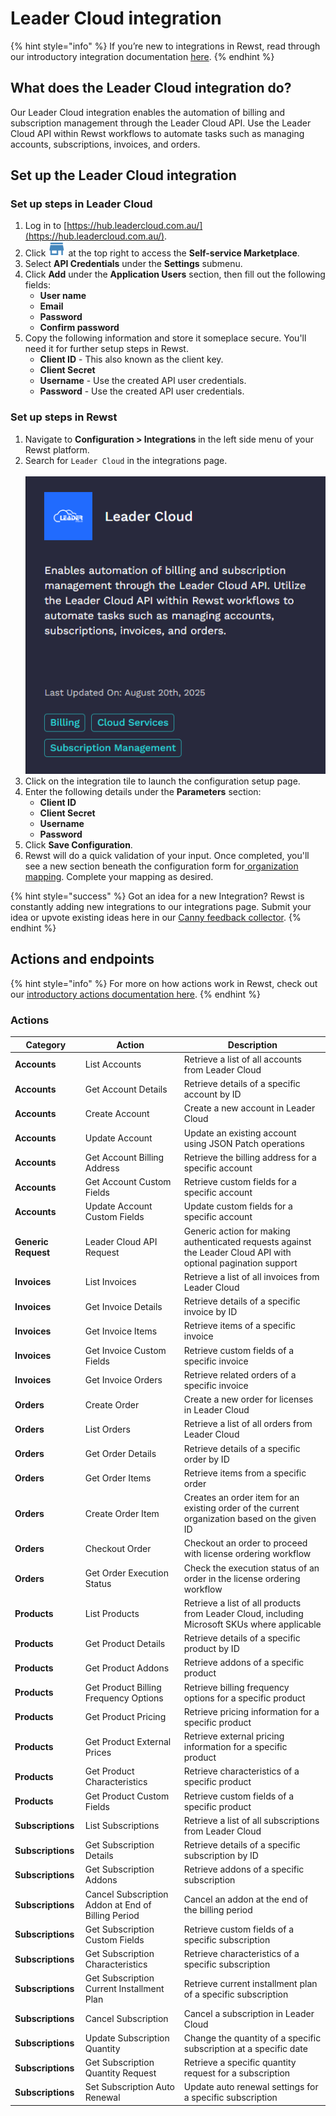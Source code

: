 # Leader Cloud integration

{% hint style="info" %}
If you’re new to integrations in Rewst, read through our introductory integration documentation [here](https://docs.rewst.help/documentation/integrations).
{% endhint %}

## **What does the Leader Cloud integration do?**

Our Leader Cloud integration enables the automation of billing and subscription management through the Leader Cloud API. Use the Leader Cloud API within Rewst workflows to automate tasks such as managing accounts, subscriptions, invoices, and orders.

## Set up the **Leader Cloud** integration

### Set up steps in **Leader Cloud**

1. Log in to [https://hub.leadercloud.com.au/](https://hub.leadercloud.com.au/).
2. Click ![](<../../../../.gitbook/assets/image (191).png>) at the top right to access the **Self-service Marketplace**.
3. Select **API Credentials** under the **Settings** submenu.
4. Click **Add** under the **Application Users** section, then fill out the following fields:
   * **User name**
   * **Email**
   * **Password**
   * **Confirm password**
5. Copy the following information and store it someplace secure. You'll need it for further setup steps in Rewst.
   * **Client ID** - This also known as the client key.
   * **Client Secret**
   * **Username** - Use the created API user credentials.
   * **Password** - Use the created API user credentials.

### Set up steps in Rewst

1. Navigate to **Configuration > Integrations** in the left side menu of your Rewst platform.
2. Search for `Leader Cloud` in the integrations page.\
   \
   ![](<../../../../.gitbook/assets/image (192).png>)
3. Click on the integration tile to launch the configuration setup page.
4. Enter the following details under the **Parameters** section:
   * **Client ID**
   * **Client Secret**
   * **Username**
   * **Password**
5. Click **Save Configuration**.
6. Rewst will do a quick validation of your input. Once completed, you'll see a new section beneath the configuration form for[ organization mapping](https://docs.rewst.help/documentation/integrations#what-is-organization-mapping). Complete your mapping as desired.

{% hint style="success" %}
Got an idea for a new Integration? Rewst is constantly adding new integrations to our integrations page. Submit your idea or upvote existing ideas here in our [Canny feedback collector](https://rewst.canny.io/integrations).
{% endhint %}

## Actions and endpoints

{% hint style="info" %}
For more on how actions work in Rewst, check out our [introductory actions documentation here](https://docs.rewst.help/documentation/workflows/actions-in-rewst).&#x20;
{% endhint %}

### Actions

| Category            | Action                                             | Description                                                                                                    |
| ------------------- | -------------------------------------------------- | -------------------------------------------------------------------------------------------------------------- |
| **Accounts**        | List Accounts                                      | Retrieve a list of all accounts from Leader Cloud                                                              |
| **Accounts**        | Get Account Details                                | Retrieve details of a specific account by ID                                                                   |
| **Accounts**        | Create Account                                     | Create a new account in Leader Cloud                                                                           |
| **Accounts**        | Update Account                                     | Update an existing account using JSON Patch operations                                                         |
| **Accounts**        | Get Account Billing Address                        | Retrieve the billing address for a specific account                                                            |
| **Accounts**        | Get Account Custom Fields                          | Retrieve custom fields for a specific account                                                                  |
| **Accounts**        | Update Account Custom Fields                       | Update custom fields for a specific account                                                                    |
| **Generic Request** | Leader Cloud API Request                           | Generic action for making authenticated requests against the Leader Cloud API with optional pagination support |
| **Invoices**        | List Invoices                                      | Retrieve a list of all invoices from Leader Cloud                                                              |
| **Invoices**        | Get Invoice Details                                | Retrieve details of a specific invoice by ID                                                                   |
| **Invoices**        | Get Invoice Items                                  | Retrieve items of a specific invoice                                                                           |
| **Invoices**        | Get Invoice Custom Fields                          | Retrieve custom fields of a specific invoice                                                                   |
| **Invoices**        | Get Invoice Orders                                 | Retrieve related orders of a specific invoice                                                                  |
| **Orders**          | Create Order                                       | Create a new order for licenses in Leader Cloud                                                                |
| **Orders**          | List Orders                                        | Retrieve a list of all orders from Leader Cloud                                                                |
| **Orders**          | Get Order Details                                  | Retrieve details of a specific order by ID                                                                     |
| **Orders**          | Get Order Items                                    | Retrieve items from a specific order                                                                           |
| **Orders**          | Create Order Item                                  | Creates an order item for an existing order of the current organization based on the given ID                  |
| **Orders**          | Checkout Order                                     | Checkout an order to proceed with license ordering workflow                                                    |
| **Orders**          | Get Order Execution Status                         | Check the execution status of an order in the license ordering workflow                                        |
| **Products**        | List Products                                      | Retrieve a list of all products from Leader Cloud, including Microsoft SKUs where applicable                   |
| **Products**        | Get Product Details                                | Retrieve details of a specific product by ID                                                                   |
| **Products**        | Get Product Addons                                 | Retrieve addons of a specific product                                                                          |
| **Products**        | Get Product Billing Frequency Options              | Retrieve billing frequency options for a specific product                                                      |
| **Products**        | Get Product Pricing                                | Retrieve pricing information for a specific product                                                            |
| **Products**        | Get Product External Prices                        | Retrieve external pricing information for a specific product                                                   |
| **Products**        | Get Product Characteristics                        | Retrieve characteristics of a specific product                                                                 |
| **Products**        | Get Product Custom Fields                          | Retrieve custom fields of a specific product                                                                   |
| **Subscriptions**   | List Subscriptions                                 | Retrieve a list of all subscriptions from Leader Cloud                                                         |
| **Subscriptions**   | Get Subscription Details                           | Retrieve details of a specific subscription by ID                                                              |
| **Subscriptions**   | Get Subscription Addons                            | Retrieve addons of a specific subscription                                                                     |
| **Subscriptions**   | Cancel Subscription Addon at End of Billing Period | Cancel an addon at the end of the billing period                                                               |
| **Subscriptions**   | Get Subscription Custom Fields                     | Retrieve custom fields of a specific subscription                                                              |
| **Subscriptions**   | Get Subscription Characteristics                   | Retrieve characteristics of a specific subscription                                                            |
| **Subscriptions**   | Get Subscription Current Installment Plan          | Retrieve current installment plan of a specific subscription                                                   |
| **Subscriptions**   | Cancel Subscription                                | Cancel a subscription in Leader Cloud                                                                          |
| **Subscriptions**   | Update Subscription Quantity                       | Change the quantity of a specific subscription at a specific date                                              |
| **Subscriptions**   | Get Subscription Quantity Request                  | Retrieve a specific quantity request for a subscription                                                        |
| **Subscriptions**   | Set Subscription Auto Renewal                      | Update auto renewal settings for a specific subscription                                                       |

